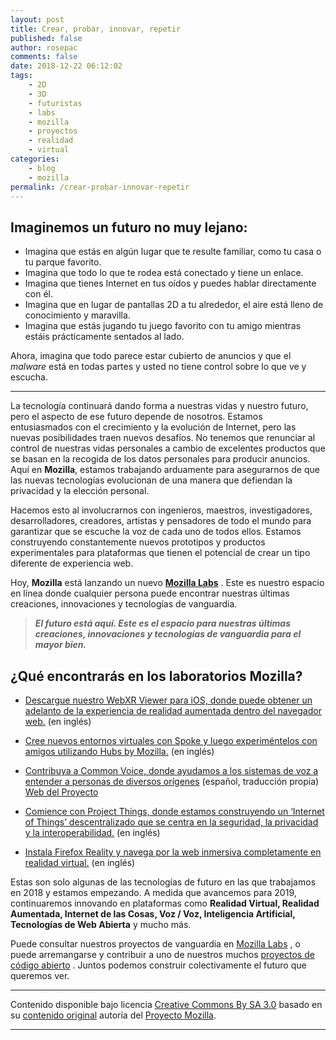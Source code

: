 ```yaml
---
layout: post
title: Crear, probar, innovar, repetir
published: false
author: rosepac
comments: false
date: 2018-12-22 06:12:02
tags:
    - 2D
    - 3D
    - futuristas
    - labs
    - mozilla
    - proyectos
    - realidad
    - virtual
categories:
    - blog
    - mozilla
permalink: /crear-probar-innovar-repetir
---
```

## Imaginemos un futuro no muy lejano:

  * Imagina que estás en algún lugar que te resulte familiar, como tu casa o tu parque favorito.
  * Imagina que todo lo que te rodea está conectado y tiene un enlace.
  * Imagina que tienes Internet en tus oídos y puedes hablar directamente con él.
  * Imagina que en lugar de pantallas 2D a tu alrededor, el aire está lleno de conocimiento y maravilla.
  * Imagina que estás jugando tu juego favorito con tu amigo mientras estáis prácticamente sentados al lado.

Ahora, imagina que todo parece estar cubierto de anuncios y que el _malware_ está en todas partes y usted no tiene control sobre lo que ve y escucha.

* * *

La tecnología continuará dando forma a nuestras vidas y nuestro futuro, pero el aspecto de ese futuro depende de nosotros. Estamos entusiasmados con el crecimiento y la evolución de Internet, pero las nuevas posibilidades traen nuevos desafíos. No tenemos que renunciar al control de nuestras vidas personales a cambio de excelentes productos que se basan en la recogida de los datos personales para producir anuncios. Aquí en **Mozilla**, estamos trabajando arduamente para asegurarnos de que las nuevas tecnologías evolucionan de una manera que defiendan la privacidad y la elección personal.

Hacemos esto al involucrarnos con ingenieros, maestros, investigadores, desarrolladores, creadores, artistas y pensadores de todo el mundo para garantizar que se escuche la voz de cada uno de todos ellos. Estamos construyendo constantemente nuevos prototipos y productos experimentales para plataformas que tienen el potencial de crear un tipo diferente de experiencia web.

Hoy, **Mozilla** está lanzando un nuevo **[Mozilla Labs][1]** . Este es nuestro espacio en línea donde cualquier persona puede encontrar nuestras últimas creaciones, innovaciones y tecnologías de vanguardia.

> **_El futuro está aquí. Este es el espacio para nuestras últimas creaciones, innovaciones y tecnologías de vanguardia para el mayor bien._** 

## ¿Qué encontrarás en los laboratorios Mozilla?

  * [Descargue nuestro WebXR Viewer para iOS, donde puede obtener un adelanto de la experiencia de realidad aumentada dentro del navegador web.][2] (en inglés) 
  * [Cree nuevos entornos virtuales con Spoke y luego experiméntelos con amigos utilizando Hubs by Mozilla.][3] (en inglés)

  * [Contribuya a Common Voice, donde ayudamos a los sistemas de voz a entender a personas de diversos orígenes][4] (español, traducción propia) [Web del Proyecto][5]
  * [Comience con Project Things, donde estamos construyendo un &#8216;Internet of Things&#8217; descentralizado que se centra en la seguridad, la privacidad y la interoperabilidad.][6] (en inglés)
  * [Instala Firefox Reality y navega por la web inmersiva completamente en realidad virtual.][7] (en inglés)

Estas son solo algunas de las tecnologías de futuro en las que trabajamos en 2018 y estamos empezando. A medida que avancemos para 2019, continuaremos innovando en plataformas como **Realidad Virtual, Realidad Aumentada, Internet de las Cosas, Voz / Voz, Inteligencia Artificial, Tecnologías de Web Abierta** y mucho más.

Puede consultar nuestros proyectos de vanguardia en [Mozilla Labs][1] , o puede arremangarse y contribuir a uno de nuestros muchos [proyectos de código abierto][8] . Juntos podemos construir colectivamente el futuro que queremos ver.

* * *

Contenido disponible bajo licencia [Creative Commons By SA 3.0][9] basado en su [contenido original][10] autoría del [Proyecto Mozilla][11].

* * *

 [1]: https://labs.mozilla.org/
 [2]: https://labs.mozilla.org/projects/webxr-viewer/
 [3]: https://labs.mozilla.org/projects/spoke/
 [4]: https://steemit.com/spanish/@rosepac/common-voice-o-voz-comun-regala-tu-voz-a-los-robots
 [5]: https://labs.mozilla.org/projects/common-voice
 [6]: https://labs.mozilla.org/projects/project-things
 [7]: https://labs.mozilla.org/projects/firefox-reality/
 [8]: https://github.com/mozilla
 [9]: https://creativecommons.org/licenses/by-sa/3.0/es/deed.es_PE
 [10]: https://blog.mozilla.org/blog/2018/12/20/create-test-innovate-repeat
 [11]: https://www.mozilla.org/es-ES/about/manifesto/details/